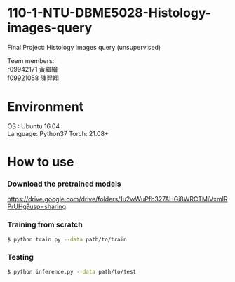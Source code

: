 # 110-1-NTU-DBME5028-Histology-images-query
Final Project: Histology images query (unsupervised)

Teem members:\
r09942171 黃繼綸 \
f09921058 陳羿翔

# Environment
OS : Ubuntu 16.04 \
Language: Python37
Torch: 21.08+

# How to use
### Download the pretrained models
https://drive.google.com/drive/folders/1u2wWuPfb327AHGi8WRCTMiVxmIRPrUHg?usp=sharing


### Training from scratch
```bash
$ python train.py --data path/to/train
```

### Testing
```bash
$ python inference.py --data path/to/test
```
